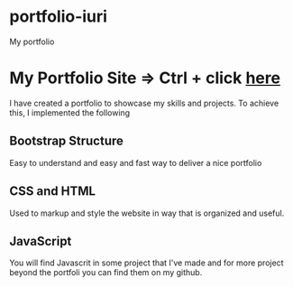 # portfolio-iuri
My portfolio
# My Portfolio Site => Ctrl + click  <a href="https://italo-iuri.github.io/portfolio-iuri/" target="_blank">here</a>



I have created a portfolio to showcase my skills and projects. To achieve this, I implemented the following 



## Bootstrap Structure
Easy to understand and easy and fast way to deliver a nice portfolio



## CSS and HTML
Used to markup and style the website in way that is organized and useful.



## JavaScript
You will find Javascrit in some project that I've made and  for more project beyond the portfoli you can find them on my github.
